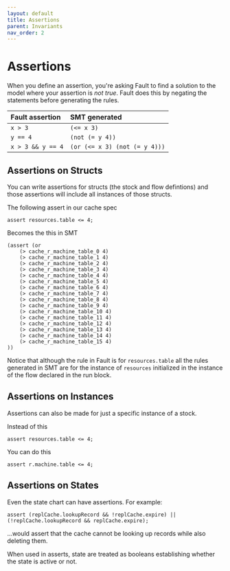 ```yaml
---
layout: default
title: Assertions
parent: Invariants
nav_order: 2
---
```

# Assertions

When you define an assertion, you're asking Fault to find a solution to the model where your assertion is _not true_. Fault does this by negating the statements before generating the rules.

| Fault assertion | SMT generated |
| :-------------- | :------------ |
| `x > 3`         | `(<= x 3)`    |
| `y == 4`         | `(not (= y 4))` |
| `x > 3 && y == 4`| `(or (<= x 3) (not (= y 4)))`|

## Assertions on Structs
You can write assertions for structs (the stock and flow defintions) and those assertions will include all instances of those structs.

The following assert in our cache spec

```
assert resources.table <= 4;
```

Becomes the this in SMT
```
(assert (or 
    (> cache_r_machine_table_0 4)
    (> cache_r_machine_table_1 4)
    (> cache_r_machine_table_2 4)
    (> cache_r_machine_table_3 4)
    (> cache_r_machine_table_4 4)
    (> cache_r_machine_table_5 4)
    (> cache_r_machine_table_6 4)
    (> cache_r_machine_table_7 4)
    (> cache_r_machine_table_8 4)
    (> cache_r_machine_table_9 4)
    (> cache_r_machine_table_10 4)
    (> cache_r_machine_table_11 4)
    (> cache_r_machine_table_12 4)
    (> cache_r_machine_table_13 4)
    (> cache_r_machine_table_14 4)
    (> cache_r_machine_table_15 4)
))
```

Notice that although the rule in Fault is for `resources.table` all the rules generated in SMT are for the instance of `resources` initialized in the instance of the flow declared in the run block.

## Assertions on Instances
Assertions can also be made for just a specific instance of a stock.

Instead of this

```
assert resources.table <= 4;
```

You can do this

```
assert r.machine.table <= 4;
```

## Assertions on States
Even the state chart can have assertions. For example:

```
assert (replCache.lookupRecord && !replCache.expire) || (!replCache.lookupRecord && replCache.expire);
```

...would assert that the cache cannot be looking up records while also deleting them.

When used in asserts, state are treated as booleans establishing whether the state is active or not.